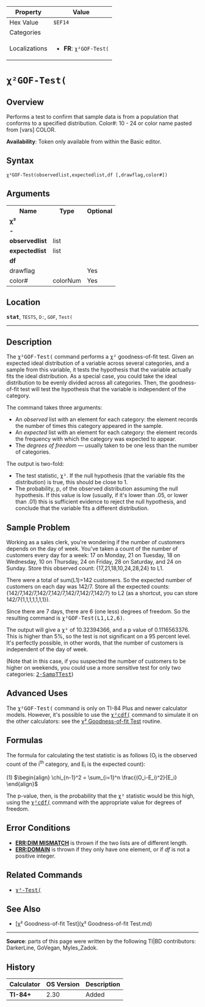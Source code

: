| Property      | Value |
|---------------|-------|
| Hex Value     | `$EF14`|
| Categories    | <ul></ul> |
| Localizations | <ul><li><b>FR</b>: `χ²GOF-Test(`</li></ul> |

# `χ²GOF-Test(`

## Overview
Performs a test to confirm that sample data is from a population that conforms to a specified distribution.
Color#: 10 - 24 or color name pasted from [vars] COLOR.


<b>Availability</b>: Token only available from within the Basic editor.

## Syntax
`χ²GOF-Test(observedlist,expectedlist,df [,drawflag,color#])`

## Arguments
<table>
<tr><th>Name</th><th>Type</th><th>Optional</th></tr>

<tr><td><b>χ²</b></td><td></td><td></td></tr>

<tr><td><b>-</b></td><td></td><td></td></tr>

<tr><td><b>observedlist</b></td><td>list</td><td></td></tr>

<tr><td><b>expectedlist</b></td><td>list</td><td></td></tr>

<tr><td><b>df</b></td><td></td><td></td></tr>

<tr><td>drawflag</td><td></td><td>Yes</td></tr>

<tr><td>color#</td><td>colorNum</td><td>Yes</td></tr>

</table>

## Location
<tt><kbd><b>stat</b></kbd></tt>, `TESTS`, `D:`, `GOF`, `Test(`
<hr>

## Description

The <tt>χ²GOF-Test(</tt> command performs a <tt>χ²</tt> goodness-of-fit test. Given an expected ideal distribution of a variable across several categories, and a sample from this variable, it tests the hypothesis that the variable actually fits the ideal distribution. As a special case, you could take the ideal distribution to be evenly divided across all categories. Then, the goodness-of-fit test will test the hypothesis that the variable is independent of the category.

The command takes three arguments:

*   An _observed_ list with an element for each category: the element records the number of times this category appeared in the sample.
*   An _expected_ list with an element for each category: the element records the frequency with which the category was expected to appear.
*   The _degrees of freedom_ — usually taken to be one less than the number of categories.

The output is two-fold:

*   The test statistic, <tt>χ²</tt>. If the null hypothesis (that the variable fits the distribution) is true, this should be close to 1.
*   The probability, p, of the observed distribution assuming the null hypothesis. If this value is low (usually, if it's lower than .05, or lower than .01) this is sufficient evidence to reject the null hypothesis, and conclude that the variable fits a different distribution.

## Sample Problem

Working as a sales clerk, you're wondering if the number of customers depends on the day of week. You've taken a count of the number of customers every day for a week: 17 on Monday, 21 on Tuesday, 18 on Wednesday, 10 on Thursday, 24 on Friday, 28 on Saturday, and 24 on Sunday. Store this observed count: {17,21,18,10,24,28,24} to L1.

There were a total of sum(L1)=142 customers. So the expected number of customers on each day was 142/7. Store all the expected counts: {142/7,142/7,142/7,142/7,142/7,142/7,142/7} to L2 (as a shortcut, you can store 142/7{1,1,1,1,1,1,1}).

Since there are 7 days, there are 6 (one less) degrees of freedom. So the resulting command is <tt>χ²GOF-Test(L1,L2,6)</tt>.

The output will give a <tt>χ²</tt> of 10.32394366, and a p value of 0.1116563376. This is higher than 5%, so the test is not significant on a 95 percent level. It's perfectly possible, in other words, that the number of customers is independent of the day of week.

(Note that in this case, if you suspected the number of customers to be higher on weekends, you could use a more sensitive test for only two categories: <tt><a href="2-SampTTest.md">2-SampTTest</a></tt>)

## Advanced Uses

The <tt>χ²GOF-Test(</tt> command is only on TI-84 Plus and newer calculator models. However, it's possible to use the <tt><a href="χ²cdf(.md">χ²cdf(</a></tt> command to simulate it on the other calculators: see the [χ² Goodness-of-fit Test](goodness-of-fit) routine.

## Formulas

The formula for calculating the test statistic is as follows (O<sub>i</sub> is the observed count of the i<sup>th</sup> category, and E<sub>i</sub> is the expected count):

(1) $`\begin{align} \chi_{n-1}^2 = \sum_{i=1}^n \frac{(O_i-E_i)^2}{E_i} \end{align}`$ 

The p-value, then, is the probability that the <tt>χ²</tt> statistic would be this high, using the <tt><a href="χ²cdf(.md">χ²cdf(</a></tt> command with the appropriate value for degrees of freedom.

## Error Conditions

*   **[ERR:DIM MISMATCH](errors#dimmismatch)** is thrown if the two lists are of different length.
*   **[ERR:DOMAIN](errors#domain)** is thrown if they only have one element, or if _df_ is not a positive integer.

## Related Commands

*   <tt><a href="χ²-Test(.md">χ²-Test(</a></tt>

## See Also

*   [χ² Goodness-of-fit Test](χ² Goodness-of-fit Test.md)

* * *

**Source**: parts of this page were written by the following TI|BD contributors: DarkerLine, GoVegan, Myles_Zadok.

## History
| Calculator | OS Version | Description |
|------------|------------|-------------|
| <b>TI-84+</b> | 2.30 | Added |


